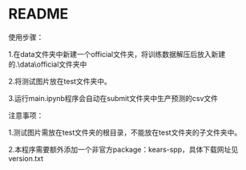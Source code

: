 # README

使用步骤：

1.在data文件夹中新建一个official文件夹，将训练数据解压后放入新建的.\data\official文件夹中

2.将测试图片放在test文件夹中。

3.运行main.ipynb程序会自动在submit文件夹中生产预测的csv文件



注意事项：

1.测试图片需放在test文件夹的根目录，不能放在test文件夹的子文件夹中。

2.本程序需要额外添加一个非官方package：kears-spp，具体下载网址见version.txt